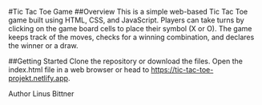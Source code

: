 #Tic Tac Toe Game
##Overview
This is a simple web-based Tic Tac Toe game built using HTML, CSS, and JavaScript. Players can take turns by clicking on the game board cells to place their symbol (X or O). The game keeps track of the moves, checks for a winning combination, and declares the winner or a draw.

##Getting Started
Clone the repository or download the files.
Open the index.html file in a web browser or head to https://tic-tac-toe-projekt.netlify.app.

Author
Linus Bittner
